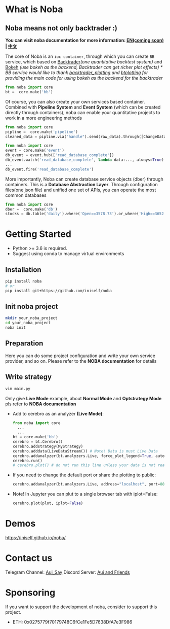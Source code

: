 # What is Noba
## Noba means not only backtrader :)

**You can visit noba documentation for more information: [EN(coming soon)](#) | [中文](https://aui.photos/noba-doc/zh/)**

The core of Noba is an `ioc container`, through which you can create `BB` service, which based on [Backtrader](https://www.backtrader.com/)*(one quantitative backtest system)* and [Bokeh](https://bokeh.org/) *(use bokeh as the backend, Backtrader can get richer plot effects)*    *\* BB service would like to thank [backtrader_plotting](https://github.com/verybadsoldier/backtrader_plotting) and [btplotting](https://github.com/happydasch/btplotting) for providing the main code for using bokeh as the backend for the backtrader*
```python
from noba import core
bt =  core.make('bb')
```

Of course, you can also create your own services based container. Combined with **Pipeline System** and **Event System** (which can be created directly through containers), noba can enable your quantitative projects to work in a more engineering methods
```python
from noba import core
pipline =  core.make('pipeline')
cleaned_data = pipline.via("handle").send(raw_data).through([ChangeDataType, RepeatRowData, ExceptionData, MissingData]).then(lambda raw_data:raw_data)
```

```python
from noba import core
event = core.make('event')
db_event = event.hub(['read_database_complete'])
db_event.watch('read_database_complete', lambda data:..., always=True)
...
db_event.fire('read_database_complete')
```

More importantly, Noba can create database service objects (dber) through containers. This is a **Database Abstraction Layer**. Through configuration files(one json file) and unified one set of APIs, you can operate the most common databases

```python
from noba import core
dber =  core.make('db')
stocks = db.table('daily').where('Open==3578.73').or_where('High==3652.46').set_index('Date').get_except('OpenInterest')
```

# Getting Started
* Python >= 3.6 is required.
* Suggest using conda to manage virtual environments


## Installation

```bash
pip install noba
# or
pip install git+https://github.com/iniself/noba
```


## Init noba project

```bash
mkdir your_noba_project
cd your_noba_project
noba init
```

## Preparation
Here you can do some project configuration and write your own service provider, and so on. Please refer to the **NOBA documentation** for details

## Write strategy
```bash
vim main.py
```

Only give **Live Mode** example, about **Normal Mode** and **Optstrategy Mode** pls refer to **NOBA documentation**
* Add to cerebro as an analyzer **(Live Mode)**:
  ```python
  from noba import core
    ...
    ...
  bt = core.make('bb')
  cerebro = bt.Cerebro()
  cerebro.addstrategy(MyStrategy)
  cerebro.adddata(LiveDataStream()) # Note! Data is must Live Data
  cerebro.addanalyzer(bt.analyzers.Live, force_plot_legend=True, autostart=True)
  cerebro.run()
  # cerebro.plot() # do not run this line unless your data is not real-time
  ```

* If you need to change the default port or share the plotting to public:

  ```python
  cerebro.addanalyzer(bt.analyzers.Live, address="localhost", port=8889)
  ```

* Note! In Jupyter you can plut to a single browser tab with iplot=False:

  ```python
  cerebro.plot(plot, iplot=False)
  ```

# Demos

<https://iniself.github.io/noba/>

# Contact us
Telegram Channel: [Aui_Say](https://t.me/aui_say)
Discord Server: [Aui and Friends](https://discord.gg/dhp8uzKSfR)


# Sponsoring

If you want to support the development of noba, consider to support this project.

* ETH: 0x0275779f70179748C6fCe1Fe5D7638DfA7e3F986

